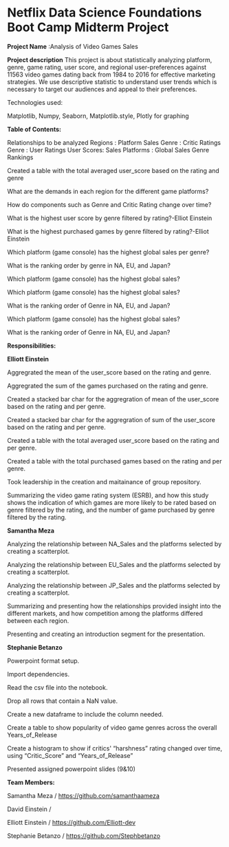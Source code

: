 # Netflix Data Science Foundations Boot Camp Midterm Project
**Project Name**
:Analysis of Video Games Sales

**Project description**
This project is about statistically analyzing platform, genre, game rating, user score, and regional user-preferences against 11563 video games dating back from 1984 to 2016 for effective marketing strategies. We use descriptive statistic to understand user trends which is necessary to target our audiences and appeal to their preferences.

Technologies used:

Matplotlib,
Numpy,
Seaborn,
Matplotlib.style,
Plotly
for graphing



**Table of Contents:**

Relationships to be analyzed
Regions : Platform Sales
Genre : Critic Ratings
Genre : User Ratings
User Scores: Sales
Platforms : Global Sales
Genre Rankings

Created a table with the total averaged user_score based on the rating and genre

What are the demands in each region for the different game platforms?

How do components such as Genre and Critic Rating change over time?

What is the highest user score by genre filtered by rating?-Elliot Einstein

What is the highest purchased games by genre filtered by rating?-Elliot Einstein

Which platform (game console) has the highest global sales per genre?

What is the ranking order by genre in NA, EU, and Japan?

Which platform (game console) has the highest global sales?

Which platform (game console) has the highest global sales?

What is the ranking order of Genre in NA, EU, and Japan?

Which platform (game console) has the highest global sales?

What is the ranking order of Genre in NA, EU, and Japan?

****Responsibilities:****

**Elliott Einstein**

Aggregrated the mean of the user_score based on the rating and genre.

Aggregrated the sum of the games purchased on the rating and genre.

Created a stacked bar char for the aggregration of mean of the user_score based on the rating and per genre.

Created a stacked bar char for the aggregration of sum of the user_score based on the rating and per genre.

Created a table with the total averaged user_score based on the rating and per genre.

Created a table with the total purchased games based on the rating and per genre.

Took leadership in the creation and maitainance of group repository.

Summarizing the video game rating system (ESRB), and how this study shows the indication of which games are more likely to be rated based on genre filtered by the rating, and the number of game purchased by genre filtered by the rating.

**Samantha Meza**

Analyzing the relationship between NA_Sales and the platforms selected by creating a scatterplot. 

Analyzing the relationship between EU_Sales and the platforms selected by creating a scatterplot.

Analyzing the relationship between JP_Sales and the platforms selected by creating a scatterplot.

Summarizing and presenting how the relationships provided insight into the different markets, and how competition among the platforms differed between each region.

Presenting and creating an introduction segment for the presentation. 

**Stephanie Betanzo**

Powerpoint format setup.

Import dependencies.

Read the csv file into the notebook.

Drop all rows that contain a NaN value.

Create a new dataframe to include the column needed.

Create a table to show popularity of video game genres across the overall Years_of_Release

Create a histogram to show if critics' “harshness” rating changed over time, using “Critic_Score” and “Years_of_Release”

Presented assigned powerpoint slides (9&10)





**Team Members:** 

Samantha Meza / https://github.com/samanthaameza

David Einstein / 

Elliott Einstein / https://github.com/Elliott-dev

Stephanie Betanzo / https://github.com/Stephbetanzo



